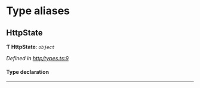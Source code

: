 

# Type aliases

<a id="httpstate"></a>

##  HttpState

**Ƭ HttpState**: *`object`*

*Defined in [http/types.ts:9](https://github.com/polkadot-js/api/blob/d38ccd1/packages/rpc-provider/src/http/types.ts#L9)*

#### Type declaration

___

